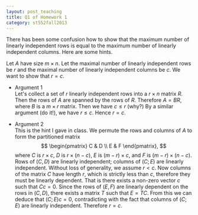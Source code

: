 ```yaml
---
layout: post_teaching
title: Q1 of Homework 1
category: st552fall2013
---
```


There has been some confusion how to show that the maximum number of linearly independent rows is equal to the maximum number of linearly independent columns. Here are some hints. 

Let $A$ have size $m \times n$. Let the maximal number of linearly independent rows be $r$ and the maximal number of linearly independent columns be $c$. We want to show that $r=c$.

* Argument 1  
 Let's collect a set of $r$ linearly independent rows into a $r \times n$ matrix $R$. Then the rows of $A$ are spanned by the rows of $R$. Therefore $A = BR$, where $B$ is a $m \times r$ matrix. Then we have $c \le r$ (why?) By a similar argument (do it!), we have $r \le c$. Hence $r=c$.

* Argument 2  
This is the hint I gave in class. We permute the rows and columns of $A$ to form the partitioned matrix  
$$
\begin{pmatrix}
C & D \\
E & F
\end{pmatrix}, 
$$
where $C$ is $r \times c$, $D$ is $r \times (n-c)$, $E$ is $(m-r) \times c$, and $F$ is $(m-r) \times (n-c)$. Rows of $(C, D)$ are linearly independent; columns of $(C; E)$ are linearly independent. Without loss of generality, we assume $r < c$. Now columns of the matrix $C$ have length $r$, which is strictly less than $c$, therefore they must be linearly dependent. That is there exists a non-zero vector $c$ such that $C c = 0$. Since the rows of $(E, F)$ are linearly dependent on the rows in $(C, D)$, there exists a matrix $T$ such that $E = TC$. From this we can deduce that $(C; E) c = 0$, contradicting with the fact that columns of $(C; E)$ are linearly independent. Therefore $r=c$.



